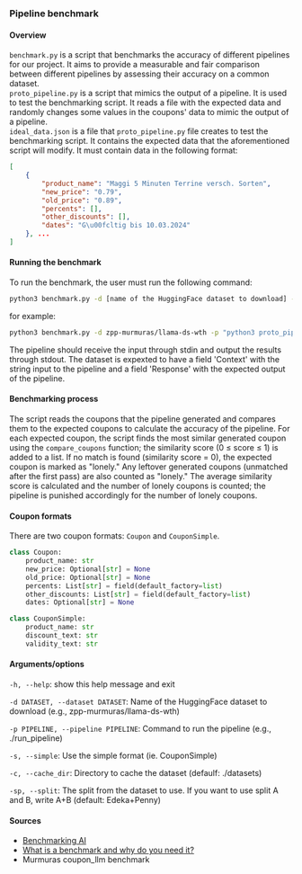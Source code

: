 ### Pipeline benchmark
#### Overview
`benchmark.py` is a script that benchmarks the accuracy of different pipelines for our project. It aims to provide a measurable and fair comparison between different pipelines by assessing their accuracy on a common dataset. \
`proto_pipeline.py` is a script that mimics the output of a pipeline. It is used to test the benchmarking script. It reads a file with the expected data and randomly changes some values in the coupons' data to mimic the output of a pipeline. \
`ideal_data.json` is a file that `proto_pipeline.py` file creates to test the benchmarking script. It contains the expected data that the aforementioned script will modify. It must contain data in the following format: 
```json
[
    {
        "product_name": "Maggi 5 Minuten Terrine versch. Sorten",
        "new_price": "0.79",
        "old_price": "0.89",
        "percents": [],
        "other_discounts": [],
        "dates": "G\u00fcltig bis 10.03.2024"
    }, ... 
]
```


#### Running the benchmark
To run the benchmark, the user must run the following command: 
```bash
python3 benchmark.py -d [name of the HuggingFace dataset to download] -p [a command to run the pipeline]
```
for example: 
```bash
python3 benchmark.py -d zpp-murmuras/llama-ds-wth -p "python3 proto_pipeline.py"
```

The pipeline should receive the input through stdin and output the results through stdout.
The dataset is expexted to have a field 'Context' with the string input to the pipeline and a field 'Response' with the expected output of the pipeline.

#### Benchmarking process
The script reads the coupons that the pipeline generated and compares them to the expected coupons to calculate the accuracy of the pipeline. For each expected coupon, the script finds the most similar generated coupon using the `compare_coupons` function; the similarity score (0 ≤ score ≤ 1) is added to a list. If no match is found (similarity score = 0), the expected coupon is marked as "lonely." Any leftover generated coupons (unmatched after the first pass) are also counted as "lonely." The average similarity score is calculated and the number of lonely coupons is counted; the pipeline is punished accordingly for the number of lonely coupons. 

#### Coupon formats 
There are two coupon formats: `Coupon` and `CouponSimple`.
```python
class Coupon:
    product_name: str
    new_price: Optional[str] = None
    old_price: Optional[str] = None
    percents: List[str] = field(default_factory=list)
    other_discounts: List[str] = field(default_factory=list)
    dates: Optional[str] = None

class CouponSimple:
    product_name: str
    discount_text: str
    validity_text: str
```

#### Arguments/options
`-h, --help`: show this help message and exit

`-d DATASET, --dataset DATASET`: Name of the HuggingFace dataset to download (e.g., zpp-murmuras/llama-ds-wth)

`-p PIPELINE, --pipeline PIPELINE`: Command to run the pipeline (e.g., ./run_pipeline)

`-s, --simple`: Use the simple format (ie. CouponSimple)

`-c, --cache_dir`: Directory to cache the dataset (defaulf: ./datasets)

`-sp, --split`: The split from the dataset to use. If you want to use split A and B, write A+B (default: Edeka+Penny)
  
#### Sources 
- [Benchmarking AI](https://mlsysbook.ai/contents/core/benchmarking/benchmarking.html)
- [What is a benchmark and why do you need it?](https://www.mim.ai/what-is-a-benchmark-and-why-do-you-need-it/)
- Murmuras coupon_llm benchmark 
